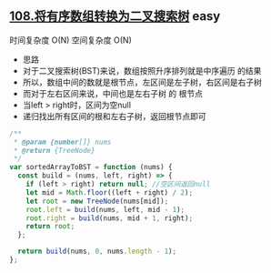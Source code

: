 ## [108.将有序数组转换为二叉搜索树](https://leetcode.cn/problems/convert-sorted-array-to-binary-search-tree/) <Badge type="success">easy</Badge>

时间复杂度 O(N)
空间复杂度 O(N)

- 思路
- 对于二叉搜索树(BST)来说，数组按照升序排列就是中序遍历 的结果
- 所以，数组中间的数就是根节点，左区间是左子树，右区间是右子树
- 而对于左右区间来说，中间也是左右子树 的 根节点
- 当left > right时，区间为空null
- 递归找出所有区间的根和左右子树，返回根节点即可

```js
/**
 * @param {number[]} nums
 * @return {TreeNode}
 */
var sortedArrayToBST = function (nums) {
  const build = (nums, left, right) => {
    if (left > right) return null; //空区间返回null
    let mid = Math.floor((left + right) / 2);
    let root = new TreeNode(nums[mid]);
    root.left = build(nums, left, mid - 1);
    root.right = build(nums, mid + 1, right);
    return root;
  };

  return build(nums, 0, nums.length - 1);
};
```
